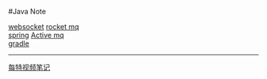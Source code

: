 #Java Note

[websocket](websocket/index.md)  [rocket mq](mq/rocketMq/index.md)  
[spring](spring/index.md)  [Active mq](mq/activeMq/1.md)  
[gradle](gradle/index.md)

---- 

[每特视频笔记](mztenote/index.md)